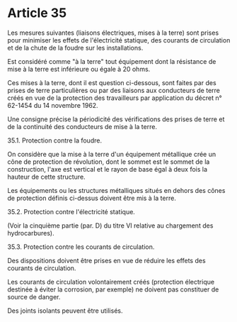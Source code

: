 # Article 35

Les mesures suivantes (liaisons électriques, mises à la terre) sont prises pour minimiser les effets de l'électricité statique, des courants de circulation et de la chute de la foudre sur les installations.

Est considéré comme "à la terre" tout équipement dont la résistance de mise à la terre est inférieure ou égale à 20 ohms.

Ces mises à la terre, dont il est question ci-dessous, sont faites par des prises de terre particulières ou par des liaisons aux conducteurs de terre créés en vue de la protection des travailleurs par application du décret n° 62-1454 du 14 novembre 1962.

Une consigne précise la périodicité des vérifications des prises de terre et de la continuité des conducteurs de mise à la terre.

35.1. Protection contre la foudre.

On considère que la mise à la terre d'un équipement métallique crée un cône de protection de révolution, dont le sommet est le sommet de la construction, l'axe est vertical et le rayon de base égal à deux fois la hauteur de cette structure.

Les équipements ou les structures métalliques situés en dehors des cônes de protection définis ci-dessus doivent être mis à la terre.

35.2. Protection contre l'électricité statique.

(Voir la cinquième partie (par. D) du titre VI relative au chargement des hydrocarbures).

35.3. Protection contre les courants de circulation.

Des dispositions doivent être prises en vue de réduire les effets des courants de circulation.

Les courants de circulation volontairement créés (protection électrique destinée à éviter la corrosion, par exemple) ne doivent pas constituer de source de danger.

Des joints isolants peuvent être utilisés.
